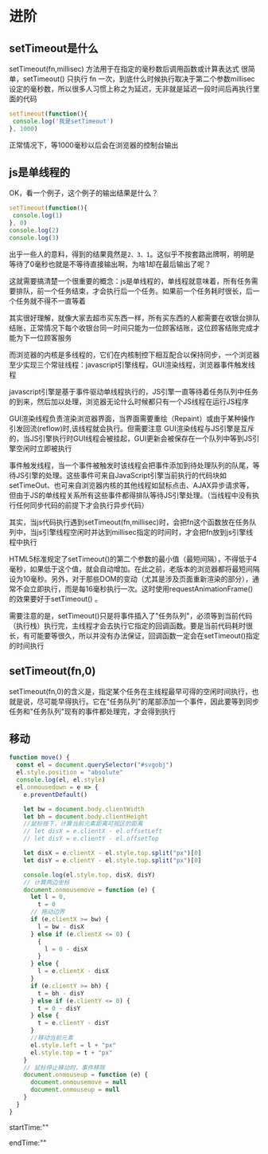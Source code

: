 # 进阶



## setTimeout是什么

setTimeout(fn,millisec) 方法用于在指定的毫秒数后调用函数或计算表达式
很简单，setTimeout() 只执行 fn 一次，到底什么时候执行取决于第二个参数millisec设定的毫秒数，所以很多人习惯上称之为延迟，无非就是延迟一段时间后再执行里面的代码

```js
setTimeout(function(){
 console.log('我是setTimeout')
}, 1000)
```

正常情况下，等1000毫秒以后会在浏览器的控制台输出

## js是单线程的

OK，看一个例子，这个例子的输出结果是什么？

```js
setTimeout(function(){
 console.log(1)
}, 0)
console.log(2)
console.log(3)
```

出乎一些人的意料，得到的结果竟然是`2、3、1`。这似乎不按套路出牌啊，明明是等待了0毫秒也就是不等待直接输出啊，为啥1却在最后输出了呢？

这就需要搞清楚一个很重要的概念：js是单线程的，单线程就意味着，所有任务需要排队，前一个任务结束，才会执行后一个任务。如果前一个任务耗时很长，后一个任务就不得不一直等着

其实很好理解，就像大家去超市买东西一样，所有买东西的人都需要在收银台排队结账，正常情况下每个收银台同一时间只能为一位顾客结账，这位顾客结账完成才能为下一位顾客服务

而浏览器的内核是多线程的，它们在内核制控下相互配合以保持同步，一个浏览器至少实现三个常驻线程：javascript引擎线程，GUI渲染线程，浏览器事件触发线程

javascript引擎是基于事件驱动单线程执行的，JS引擎一直等待着任务队列中任务的到来，然后加以处理，浏览器无论什么时候都只有一个JS线程在运行JS程序

GUI渲染线程负责渲染浏览器界面，当界面需要重绘（Repaint）或由于某种操作引发回流(reflow)时,该线程就会执行。但需要注意 GUI渲染线程与JS引擎是互斥的，当JS引擎执行时GUI线程会被挂起，GUI更新会被保存在一个队列中等到JS引擎空闲时立即被执行

事件触发线程，当一个事件被触发时该线程会把事件添加到待处理队列的队尾，等待JS引擎的处理。这些事件可来自JavaScript引擎当前执行的代码块如setTimeOut、也可来自浏览器内核的其他线程如鼠标点击、AJAX异步请求等，但由于JS的单线程关系所有这些事件都得排队等待JS引擎处理。（当线程中没有执行任何同步代码的前提下才会执行异步代码）

其实，当js代码执行遇到setTimeout(fn,millisec)时，会把fn这个函数放在任务队列中，当js引擎线程空闲时并达到millisec指定的时间时，才会把fn放到js引擎线程中执行



HTML5标准规定了setTimeout()的第二个参数的最小值（最短间隔），不得低于4毫秒，如果低于这个值，就会自动增加。在此之前，老版本的浏览器都将最短间隔设为10毫秒。另外，对于那些DOM的变动（尤其是涉及页面重新渲染的部分），通常不会立即执行，而是每16毫秒执行一次。这时使用requestAnimationFrame()的效果要好于setTimeout() 。

需要注意的是，setTimeout()只是将事件插入了"任务队列"，必须等到当前代码（执行栈）执行完，主线程才会去执行它指定的回调函数。要是当前代码耗时很长，有可能要等很久，所以并没有办法保证，回调函数一定会在setTimeout()指定的时间执行

## setTimeout(fn,0)

setTimeout(fn,0)的含义是，指定某个任务在主线程最早可得的空闲时间执行，也就是说，尽可能早得执行。它在"任务队列"的尾部添加一个事件，因此要等到同步任务和"任务队列"现有的事件都处理完，才会得到执行

## 移动

```js
function move() {
  const el = document.querySelector("#svgobj")
  el.style.position = "absolute"
  console.log(el, el.style)
  el.onmousedown = e => {
    e.preventDefault()

    let bw = document.body.clientWidth
    let bh = document.body.clientHeight
    //鼠标按下，计算当前元素距离可视区的距离
    // let disX = e.clientX - el.offsetLeft
    // let disY = e.clientY - el.offsetTop

    let disX = e.clientX - el.style.top.split("px")[0]
    let disY = e.clientY - el.style.top.split("px")[0]

    console.log(el.style.top, disX, disY)
    // 计算两边坐标
    document.onmousemove = function (e) {
      let l = 0,
        t = 0
      // 拖动边界
      if (e.clientX >= bw) {
        l = bw - disX
      } else if (e.clientX <= 0) {
        {
          l = 0 - disX
        }
      } else {
        l = e.clientX - disX
      }
      if (e.clientY >= bh) {
        t = bh - disY
      } else if (e.clientY <= 0) {
        t = 0 - disY
      } else {
        t = e.clientY - disY
      }
      //移动当前元素
      el.style.left = l + "px"
      el.style.top = t + "px"
    }
    // 鼠标停止移动时，事件移除
    document.onmouseup = function (e) {
      document.onmousemove = null
      document.onmouseup = null
    }
  }
}
```

startTime:""

endTime:""

